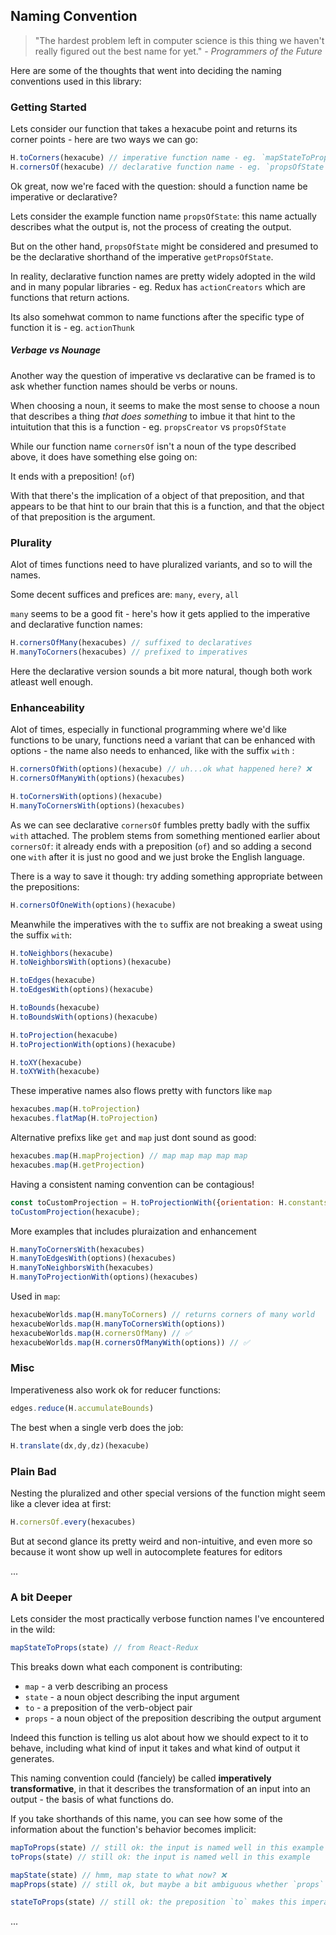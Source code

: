 ## Naming Convention

> "The hardest problem left in computer science is this thing we haven't really figured out the best name for yet." _- Programmers of the Future_

Here are some of the thoughts that went into deciding the naming conventions used in this library:

### Getting Started

Lets consider our function that takes a hexacube point and returns its corner points - here are two ways we can go:

```js
H.toCorners(hexacube) // imperative function name - eg. `mapStateToProp`
H.cornersOf(hexacube) // declarative function name - eg. `propsOfState`
```

Ok great, now we're faced with the question: should a function name be imperative or declarative?

Lets consider the example function name `propsOfState`: this name actually describes what the output is, not the process of creating the output.

But on the other hand, `propsOfState` might be considered and presumed to be the declarative shorthand of the imperative `getPropsOfState`.

In reality, declarative function names are pretty widely adopted in the wild and in many popular libraries - eg. Redux has `actionCreators` which are functions that return actions.

Its also somehwat common to name functions after the specific type of function it is - eg. `actionThunk`

##### Verbage vs Nounage

Another way the question of imperative vs declarative can be framed is to ask whether function names should be verbs or nouns.

When choosing a noun, it seems to make the most sense to choose a noun that describes a thing _that does something_ to imbue it that hint to the intuitution that this is a function - eg. `propsCreator` vs `propsOfState`

While our function name `cornersOf` isn't a noun of the type described above, it does have something else going on: 

It ends with a preposition! (`of`) 

With that there's the implication of a object of that preposition, and that appears to be that hint to our brain that this is a function, and that the object of that preposition is the argument.

### Plurality

Alot of times functions need to have pluralized variants, and so to will the names.

Some decent suffices and prefices are: `many`, `every`, `all`

`many` seems to be a good fit - here's how it gets applied to the imperative and declarative function names:

```js
H.cornersOfMany(hexacubes) // suffixed to declaratives
H.manyToCorners(hexacubes) // prefixed to imperatives 
```

Here the declarative version sounds a bit more natural, though both work atleast well enough.

### Enhanceability

Alot of times, especially in functional programming where we'd like functions to be unary, functions need a variant that can be enhanced with options - the name also needs to enhanced, like with the suffix `with` :

```js
H.cornersOfWith(options)(hexacube) // uh...ok what happened here? ❌ 
H.cornersOfManyWith(options)(hexacubes)

H.toCornersWith(options)(hexacube)
H.manyToCornersWith(options)(hexacubes)
```

As we can see declarative `cornersOf` fumbles pretty badly with the suffix `with` attached. The problem stems from something mentioned earlier about `cornersOf`: it already ends with a preposition (`of`) and so adding a second one `with` after it is just no good and we just broke the English language.

There is a way to save it though: try adding something appropriate between the prepositions:

```js
H.cornersOfOneWith(options)(hexacube)
```

Meanwhile the imperatives with the `to` suffix are not breaking a sweat using the suffix `with`:

```js
H.toNeighbors(hexacube)
H.toNeighborsWith(options)(hexacube)

H.toEdges(hexacube)
H.toEdgesWith(options)(hexacube)

H.toBounds(hexacube)
H.toBoundsWith(options)(hexacube)

H.toProjection(hexacube)
H.toProjectionWith(options)(hexacube)

H.toXY(hexacube)
H.toXYWith(hexacube)
```

These imperative names also flows pretty with functors like `map`

```js
hexacubes.map(H.toProjection)
hexacubes.flatMap(H.toProjection)
```

Alternative prefixs like `get` and `map` just dont sound as good:

```js
hexacubes.map(H.mapProjection) // map map map map map
hexacubes.map(H.getProjection)
```

Having a consistent naming convention can be contagious!
```js
const toCustomProjection = H.toProjectionWith({orientation: H.constants.POINTY_HEXAGON, size: 3})
toCustomProjection(hexacube);
```

More examples that includes pluraization and enhancement

```js
H.manyToCornersWith(hexacubes)
H.manyToEdgesWith(options)(hexacubes)
H.manyToNeighborsWith(hexacubes)
H.manyToProjectionWith(options)(hexacubes)
```

Used in `map`:

```js
hexacubeWorlds.map(H.manyToCorners) // returns corners of many world
hexacubeWorlds.map(H.manyToCornersWith(options)) 
hexacubeWorlds.map(H.cornersOfMany) // ✅
hexacubeWorlds.map(H.cornersOfManyWith(options)) // ✅
```

### Misc

Imperativeness also work ok for reducer functions:

```js
edges.reduce(H.accumulateBounds)
```

The best when a single verb does the job:

```js
H.translate(dx,dy,dz)(hexacube)
```

### Plain Bad

Nesting the pluralized and other special versions of the function might seem like a clever idea at first:

```js
H.cornersOf.every(hexacubes)
```

But at second glance its pretty weird and non-intuitive, and even more so because it wont show up well in autocomplete features for editors

...

### A bit Deeper

Lets consider the most practically verbose function names I've encountered in the wild:

```js
mapStateToProps(state) // from React-Redux
```

This breaks down what each component is contributing:
- `map` - a verb describing an process
- `state` - a noun object describing the input argument
- `to` - a preposition of the verb-object pair
- `props` - a noun object of the preposition describing the output argument

Indeed this function is telling us alot about how we should expect to it to behave, including what kind of input it takes and what kind of output it generates.

This naming convention could (fanciely) be called __imperatively transformative__, in that it describes the transformation of an input into an output - the basis of what functions do.

If you take shorthands of this name, you can see how some of the information about the function's behavior becomes implicit:

```js
mapToProps(state) // still ok: the input is named well in this example
toProps(state) // still ok: the input is named well in this example

mapState(state) // hmm, map state to what now? ❌ 
mapProps(state) // still ok, but maybe a bit ambiguous whether `props` is the input or output

stateToProps(state) // still ok: the preposition `to` makes this imperative, so we dont need `map` for that
```

...